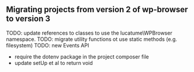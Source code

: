 ##  Migrating projects from version 2 of wp-browser to version 3

TODO: update references to classes to use the lucatume\WPBrowser namespace.
TODO: migrate utility functions ot use static methods (e.g. filesystem)
TODO: new Events API
* require the dotenv package in the project composer file
* update setUp et al to return void
